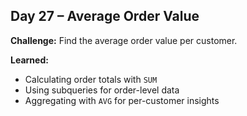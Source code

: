 ## Day 27 – Average Order Value

**Challenge:** Find the average order value per customer.

**Learned:**
- Calculating order totals with `SUM`
- Using subqueries for order-level data
- Aggregating with `AVG` for per-customer insights
